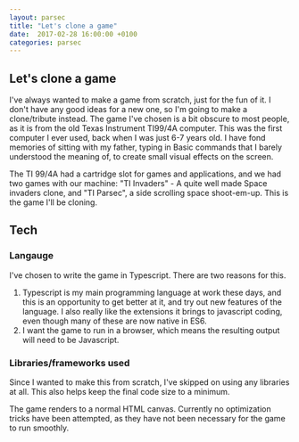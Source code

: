 ```yaml
---
layout: parsec
title: "Let's clone a game"
date:  2017-02-28 16:00:00 +0100
categories: parsec
---
```

## Let's clone a game

I've always wanted to make a game from scratch, just for the fun of it.
I don't have any good ideas for a new one, so I'm going to make a clone/tribute
instead. The game I've chosen is a bit obscure to most people, as it is from the
old Texas Instrument TI99/4A computer.  This was the first computer I ever used,
back when I was just 6-7 years old.  I have fond memories of sitting with my
father, typing in Basic commands that I barely understood the meaning of, to
create small visual effects on the screen.

The TI 99/4A had a cartridge slot for games and applications, and we had two
games with our machine: "TI Invaders" - A quite well made Space invaders clone,
and "TI Parsec", a side scrolling space shoot-em-up. This is the game I'll be
cloning.

## Tech

### Langauge

I've chosen to write the game in Typescript.  There are two reasons for this.
1. Typescript is my main programming language at work these days, and this is an
   opportunity to get better at it, and try out new features of the language.
   I also really like the extensions it brings to javascript coding, even though
   many of these are now native in ES6.
2. I want the game to run in a browser, which means the resulting output will
   need to be Javascript.

### Libraries/frameworks used

Since I wanted to make this from scratch, I've skipped on using any libraries at
all.  This also helps keep the final code size to a minimum.

The game renders to a normal HTML canvas.  Currently no optimization tricks have
been attempted, as they have not been necessary for the game to run smoothly.

